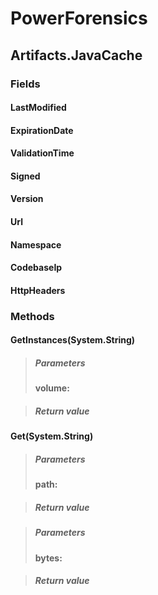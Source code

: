 ﻿# PowerForensics


## Artifacts.JavaCache

### Fields

#### LastModified

#### ExpirationDate

#### ValidationTime

#### Signed

#### Version

#### Url

#### Namespace

#### CodebaseIp

#### HttpHeaders

### Methods


#### GetInstances(System.String)

> ##### Parameters
> **volume:** 

> ##### Return value
> 

#### Get(System.String)

> ##### Parameters
> **path:** 

> ##### Return value
> 

#### 

> ##### Parameters
> **bytes:** 

> ##### Return value
> 